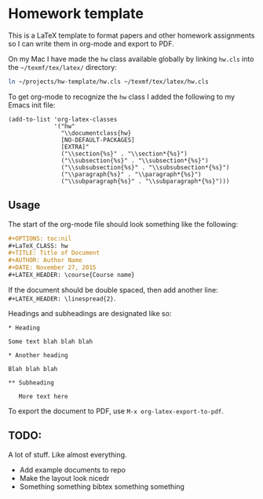# Homework template

This is a LaTeX template to format papers and other homework assignments so I can write them in org-mode and export to PDF.

On my Mac I have made the `hw` class available globally by linking `hw.cls` into the `~/texmf/tex/latex/` directory:

```bash
ln ~/projects/hw-template/hw.cls ~/texmf/tex/latex/hw.cls
```

To get org-mode to recognize the `hw` class I added the following to my Emacs init file:


```elisp
(add-to-list 'org-latex-classes
             '("hw"
               "\\documentclass{hw}
               [NO-DEFAULT-PACKAGES]
               [EXTRA]"
               ("\\section{%s}" . "\\section*{%s}")
               ("\\subsection{%s}" . "\\subsection*{%s}")
               ("\\subsubsection{%s}" . "\\subsubsection*{%s}")
               ("\\paragraph{%s}" . "\\paragraph*{%s}")
               ("\\subparagraph{%s}" . "\\subparagraph*{%s}")))
```

## Usage

The start of the org-mode file should look something like the following:

```org
#+OPTIONS: toc:nil
#+LaTeX_CLASS: hw
#+TITLE: Title of Document
#+AUTHOR: Author Name
#+DATE: November 27, 2015
#+LATEX_HEADER: \course{Course name}
```

If the document should be double spaced, then add another line: `#+LATEX_HEADER: \linespread{2}`.

Headings and subheadings are designated like so:

```
* Heading

Some text blah blah blah

* Another heading

Blah blah blah

** Subheading

   More text here
```


To export the document to PDF, use `M-x org-latex-export-to-pdf`.

## TODO:

A lot of stuff. Like almost everything.

+ Add example documents to repo
+ Make the layout look nicedr
+ Something something bibtex something something
